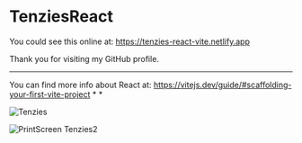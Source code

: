 # TenziesReact
You could see this online at:  https://tenzies-react-vite.netlify.app


Thank you for visiting my GitHub profile.

******************************************





You can find more info about React at:
https://vitejs.dev/guide/#scaffolding-your-first-vite-project
*
*

![Tenzies](https://user-images.githubusercontent.com/91092822/203848202-2c0c20b9-2354-4979-85fd-fe4e0a5a5818.PNG)

![PrintScreen Tenzies2](https://user-images.githubusercontent.com/91092822/203847979-e5275f87-5058-45c9-a42c-e2b087f18191.PNG)
